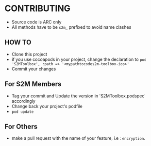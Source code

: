 # CONTRIBUTING

* Source code is ARC only
* All methods have to be `s2m_` prefixed to avoid name clashes

## HOW TO

* Clone this project
* if you use cocoapods in your project, change the declaration to `pod 'S2MToolbox', :path => '<mypathtocodes2m-toolbox-ios>'`
* Commit your changes 

## For S2M Members

* Tag your commit and Update the version in 'S2MToolbox.podspec' accordingly
* Change back your project's podfile
* `pod update`

## For Others

* make a pull request with the name of your feature, i.e : `encryption`.
